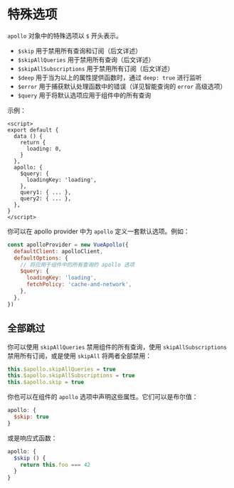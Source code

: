 
# 特殊选项

`apollo` 对象中的特殊选项以 `$` 开头表示。

- `$skip` 用于禁用所有查询和订阅（后文详述）
- `$skipAllQueries` 用于禁用所有查询（后文详述）
- `$skipAllSubscriptions` 用于禁用所有订阅（后文详述）
- `$deep` 用于当为以上的属性提供函数时，通过 `deep: true` 进行监听
- `$error` 用于捕获默认处理函数中的错误（详见智能查询的 `error` 高级选项）
- `$query` 用于将默认选项应用于组件中的所有查询

示例：

```vue
<script>
export default {
  data () {
    return {
      loading: 0,
    }
  },
  apollo: {
    $query: {
      loadingKey: 'loading',
    },
    query1: { ... },
    query2: { ... },
  },
}
</script>
```

你可以在 apollo provider 中为 `apollo` 定义一套默认选项。例如：

```js
const apolloProvider = new VueApollo({
  defaultClient: apolloClient,
  defaultOptions: {
    // 将应用于组件中的所有查询的 apollo 选项
    $query: {
      loadingKey: 'loading',
      fetchPolicy: 'cache-and-network',
    },
  },
})
```

## 全部跳过

你可以使用 `skipAllQueries` 禁用组件的所有查询，使用 `skipAllSubscriptions` 禁用所有订阅，或是使用 `skipAll` 将两者全部禁用：

```js
this.$apollo.skipAllQueries = true
this.$apollo.skipAllSubscriptions = true
this.$apollo.skip = true
```

你也可以在组件的 `apollo` 选项中声明这些属性。它们可以是布尔值：

```js
apollo: {
  $skip: true
}
```

或是响应式函数：

```js
apollo: {
  $skip () {
    return this.foo === 42
  }
}
```
